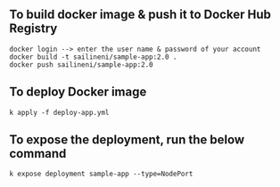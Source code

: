 ## To build docker image & push it to Docker Hub Registry

```
docker login --> enter the user name & password of your account
docker build -t sailineni/sample-app:2.0 .
docker push sailineni/sample-app:2.0
```
## To deploy Docker image
```
k apply -f deploy-app.yml
```
## To expose the deployment, run the below command

```
k expose deployment sample-app --type=NodePort
```

